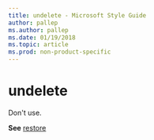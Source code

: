 ```yaml
---
title: undelete - Microsoft Style Guide
author: pallep
ms.author: pallep
ms.date: 01/19/2018
ms.topic: article
ms.prod: non-product-specific
---
```


# undelete

Don't use. 

**See** [restore](/style-guide/a-z-word-list-term-collections/r/restore)
